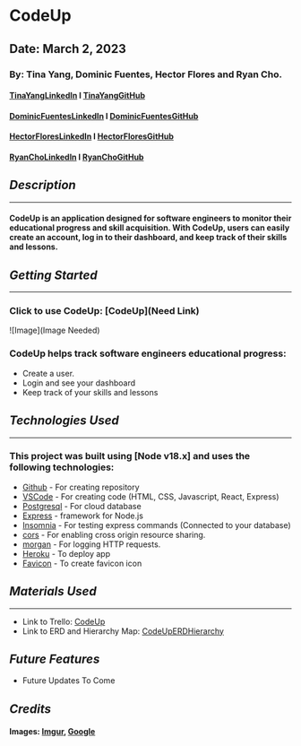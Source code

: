 # CodeUp

## Date: March 2, 2023

### By: Tina Yang, Dominic Fuentes, Hector Flores and Ryan Cho.

#### [TinaYangLinkedIn](https://www.linkedin.com/in/yang-tina/) l [TinaYangGitHub](https://github.com/tinayang15)

#### [DominicFuentesLinkedIn](https://www.linkedin.com/in/dominicfuentes1/) l [DominicFuentesGitHub](https://github.com/fuentesdominic)
#### [HectorFloresLinkedIn](https://www.linkedin.com/in/hector-floresm/) l [HectorFloresGitHub](https://github.com/hekmaflo/hekmaflo)
#### [RyanChoLinkedIn](https://www.linkedin.com/in/ryan-wongene-cho/) l [RyanChoGitHub](https://github.com/notryancho)

## ***Description***
***

#### CodeUp is an application designed for software engineers to monitor their educational progress and skill acquisition. With CodeUp, users can easily create an account, log in to their dashboard, and keep track of their skills and lessons.

## ***Getting Started***
***
### Click to use CodeUp: [CodeUp](Need Link)

![Image](Image Needed)

### CodeUp helps track software engineers educational progress:
* Create a user.
* Login and see your dashboard
* Keep track of your skills and lessons

## ***Technologies Used***
***
### This project was built using  [Node v18.x] and uses the following technologies:
* [Github](https://github.com/) - For creating repository
* [VSCode](https://code.visualstudio.com/) - For creating code (HTML, CSS, Javascript, React, Express)
* [Postgresql](https://www.npmjs.com/package/postgresql) - For cloud database
* [Express](https://www.npmjs.com/package/express) - framework for Node.js
* [Insomnia](https://insomnia.rest/download) - For testing express commands (Connected to your database)
* [cors](https://www.npmjs.com/package/cors) - For enabling cross origin resource sharing.
* [morgan](https://www.npmjs.com/package/morgan) - For logging HTTP requests.
* [Heroku](https://www.heroku.com) - To deploy app
* [Favicon](https://favicon.io/favicon-converter/) - To create favicon icon


## ***Materials Used***
***
* Link to Trello: [CodeUp](https://trello.com/b/iY89mmdK/codeup)
* Link to ERD and Hierarchy Map: [CodeUpERDHierarchy](https://lucid.app/lucidchart/74aeda03-862e-40f3-a562-b6992dc957ca/edit?existing=1&token=f655ca8a7d7960b88838aefc449ae511095e5b3dcd9be1a99672efaf1a2f82e9-eml%3Dtinayangers%2540gmail.com%26ts%3D1677795123%26uid%3D127706730&docId=74aeda03-862e-40f3-a562-b6992dc957ca&shared=true&page=0_0&invitationId=inv_8eee12d4-4516-4e53-96a4-7b917fbbccc0#)

## ***Future Features***
* Future Updates To Come

## **_Credits_**
#### Images: [Imgur](https://imgur.com/), [Google](https://www.google.com/)